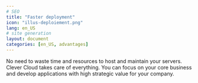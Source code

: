 ```yaml
---
# SEO
title: "Faster deployment"
icon: "illus-deploiement.png"
lang: en_US
# site generation
layout: document
categories: [en_US, advantages]
---
```


No need to waste time and resources to host and maintain your servers. Clever Cloud takes care of everything. You can focus on your core business and develop applications with high strategic value for your company.